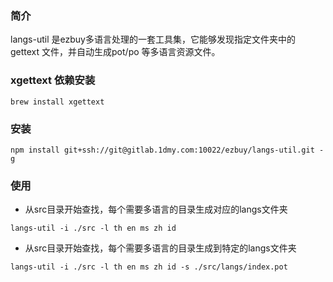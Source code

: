 ### 简介

langs-util 是ezbuy多语言处理的一套工具集，它能够发现指定文件夹中的 gettext 文件，并自动生成pot/po 等多语言资源文件。


### xgettext 依赖安装

```shell
brew install xgettext
```

### 安装

```shell
npm install git+ssh://git@gitlab.1dmy.com:10022/ezbuy/langs-util.git -g 
```

### 使用

- 从src目录开始查找，每个需要多语言的目录生成对应的langs文件夹

```shell
langs-util -i ./src -l th en ms zh id
```

- 从src目录开始查找，每个需要多语言的目录生成到特定的langs文件夹

```shell
langs-util -i ./src -l th en ms zh id -s ./src/langs/index.pot
```